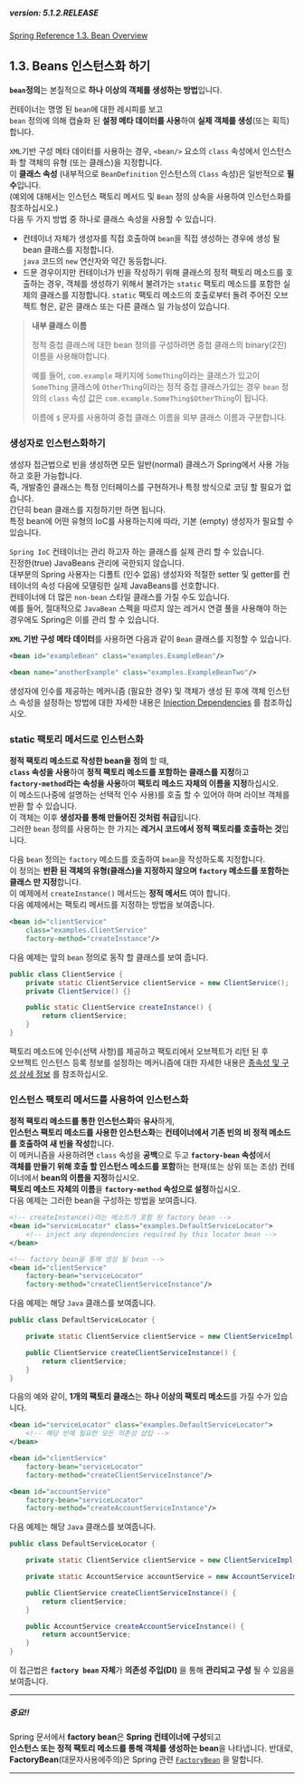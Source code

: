 ##### version: 5.1.2.RELEASE
[Spring Reference 1.3. Bean Overview](https://docs.spring.io/spring/docs/5.1.2.RELEASE/spring-framework-reference/core.html#beans-factory-class)

## 1.3. Beans 인스턴스화 하기

**`bean`정의**는 본질적으로 **하나 이상의 객체를 생성하는 방법**입니다.  

컨테이너는 명명 된 `bean`에 대한 레시피를 보고  
`bean` 정의에 의해 캡슐화 된 **설정 메타 데이터를 사용**하여 **실제 객체를 생성**(또는 획득) 합니다.  

`XML`기반 구성 메타 데이터를 사용하는 경우, `<bean/>` 요소의 `class` 속성에서 인스턴스화 할 객체의 유형 (또는 클래스)을 지정합니다.  
이 **클래스 속성** (내부적으로 `BeanDefinition` 인스턴스의 `Class` 속성)은 일반적으로 **필수**입니다.  
(예외에 대해서는 인스턴스 팩토리 메서드 및 `Bean` 정의 상속을 사용하여 인스턴스화를 참조하십시오.)  
다음 두 가지 방법 중 하나로 클래스 속성을 사용할 수 있습니다.  
 - 컨테이너 자체가 생성자를 직접 호출하여 `bean`을 직접 생성하는 경우에 생성 될 bean 클래스를 지정합니다.  
 `java` 코드의 `new` 연산자와 약간 동등합니다.  
 - 드문 경우이지만 컨테이너가 빈을 작성하기 위해 클래스의 정적 팩토리 메소드를 호출하는 경우,
 객체를 생성하기 위해서 불려가는 `static` 팩토리 메소드를 포함한 실제의 클래스를 지정합니다.
`static` 팩토리 메소드의 호출로부터 돌려 주어진 오브젝트 형은, 같은 클래스 또는 다른 클래스 일 가능성이 있습니다.  


> **내부 클래스 이름**
>
> 정적 중첩 클래스에 대한 bean 정의를 구성하려면 중첩 클래스의 binary(2진) 이름을 사용해야합니다.
>
> 예를 들어, `com.example` 패키지에 `SomeThing`이라는 클래스가 있고이 `SomeThing` 클래스에 `OtherThing`이라는 
> 정적 중첩 클래스가있는 경우 `bean` 정의의 `class` 속성 값은 `com.example.SomeThing$OtherThing`이 됩니다.
>
> 이름에 `$` 문자를 사용하여 중첩 클래스 이름을 외부 클래스 이름과 구분합니다.  

### 생성자로 인스턴스화하기
생성자 접근법으로 빈을 생성하면 모든 일반(normal) 클래스가 Spring에서 사용 가능하고 호환 가능합니다.  
즉, 개발중인 클래스는 특정 인터페이스를 구현하거나 특정 방식으로 코딩 할 필요가 없습니다.  
간단히 bean 클래스를 지정하기만 하면 됩니다.  
특정 bean에 어떤 유형의 IoC를 사용하는지에 따라, 기본 (empty) 생성자가 필요할 수 있습니다.  


`Spring IoC` 컨테이너는 관리 하고자 하는 클래스를 실제 관리 할 수 있습니다.  
진정한(true) JavaBeans 관리에 국한되지 않습니다.  
대부분의 Spring 사용자는 디폴트 (인수 없음) 생성자와 적절한 setter 및 getter를 컨테이너의 속성 다음에 모델링한
실제 JavaBeans를 선호합니다.  
컨테이너에 더 많은 `non-bean` 스타일 클래스를 가질 수도 있습니다.  
예를 들어, 절대적으로 `JavaBean` 스펙을 따르지 않는 레거시 연결 풀을 사용해야 하는 경우에도 Spring은 이를 관리 할 수 있습니다.  


**`XML` 기반 구성 메타 데이터**를 사용하면 다음과 같이 `Bean` 클래스를 지정할 수 있습니다.  
~~~xml
<bean id="exampleBean" class="examples.ExampleBean"/>

<bean name="anotherExample" class="examples.ExampleBeanTwo"/>
~~~

생성자에 인수를 제공하는 메커니즘 (필요한 경우) 및 객체가 생성 된 후에 
객체 인스턴스 속성을 설정하는 방법에 대한 자세한 내용은 
[Injection Dependencies](https://docs.spring.io/spring/docs/5.1.2.RELEASE/spring-framework-reference/core.html#beans-factory-collaborators)
를 참조하십시오.  

### static 팩토리 메서드로 인스턴스화
**정적 팩토리 메소드로 작성한 bean을 정의** 할 때,  
**`class` 속성을 사용**하여 **정적 팩토리 메소드를 포함하는 클래스를 지정**하고  
**`factory-method`라는 속성을 사용**하여 **팩토리 메소드 자체의 이름을 지정**하십시오.  
이 메소드(나중에 설명하는 선택적 인수 사용)를 호출 할 수 있어야 하며 라이브 객체를 반환 할 수 있습니다.  
이 객체는 이후 **생성자를 통해 만들어진 것처럼 취급**됩니다.  
그러한 `bean` 정의를 사용하는 한 가지는 **레거시 코드에서 정적 팩토리를 호출하는 것**입니다.  

다음 `bean` 정의는 `factory` 메소드를 호출하여 `bean`을 작성하도록 지정합니다.  
이 정의는 **반환 된 객체의 유형(클래스)을 지정하지 않으며 `factory` 메소드를 포함하는 클래스 만 지정**합니다.  
이 예제에서 `createInstance()` 메서드는 **정적 메서드** 여야 합니다.  
다음 예제에서는 팩토리 메서드를 지정하는 방법을 보여줍니다.  

~~~xml
<bean id="clientService"
    class="examples.ClientService"
    factory-method="createInstance"/>
~~~

다음 예제는 앞의 `bean` 정의로 동작 할 클래스를 보여 줍니다.  
~~~java
public class ClientService {
    private static ClientService clientService = new ClientService();
    private ClientService() {}

    public static ClientService createInstance() {
        return clientService;
    }
}
~~~

팩토리 메소드에 인수(선택 사항)를 제공하고 팩토리에서 오브젝트가 리턴 된 후  
오브젝트 인스턴스 등록 정보를 설정하는 메커니즘에 대한 자세한 내용은 
[종속성 및 구성 상세 정보](https://docs.spring.io/spring/docs/5.1.2.RELEASE/spring-framework-reference/core.html#beans-factory-properties-detailed)
를 참조하십시오.  


### 인스턴스 팩토리 메서드를 사용하여 인스턴스화

**정적 팩토리 메소드를 통한 인스턴스화**와 **유사**하게,  
**인스턴스 팩토리 메소드를 사용한 인스턴스화**는 **컨테이너에서 기존 빈의 비 정적 메소드를 호출하여 새 빈을 작성**합니다.  
이 메커니즘을 사용하려면 `class` 속성을 **공백**으로 두고 **`factory-bean` 속성**에서  
**객체를 만들기 위해 호출 할 인스턴스 메소드를 포함**하는 현재(또는 상위 또는 조상) 컨테이너에서 **bean의 이름을 지정**하십시오.  
**팩토리 메소드 자체의 이름**을 **`factory-method` 속성으로 설정**하십시오.  
다음 예제는 그러한 bean을 구성하는 방법을 보여줍니다.
~~~xml
<!-- createInstance()라는 메소드가 포함 된 factory bean -->
<bean id="serviceLocator" class="examples.DefaultServiceLocator">
    <!-- inject any dependencies required by this locator bean -->
</bean>

<!-- factory bean을 통해 생성 될 bean -->
<bean id="clientService"
    factory-bean="serviceLocator"
    factory-method="createClientServiceInstance"/>
~~~
다음 예제는 해당 `Java` 클래스를 보여줍니다.
~~~java
public class DefaultServiceLocator {

    private static ClientService clientService = new ClientServiceImpl();

    public ClientService createClientServiceInstance() {
        return clientService;
    }
}
~~~
다음의 예와 같이, **1개의 팩토리 클래스**는 **하나 이상의 팩토리 메소드**를 가질 수가 있습니다.  
~~~xml
<bean id="serviceLocator" class="examples.DefaultServiceLocator">
    <!-- 해당 빈에 필요한 모든 의존성 삽입 -->
</bean>

<bean id="clientService"
    factory-bean="serviceLocator"
    factory-method="createClientServiceInstance"/>

<bean id="accountService"
    factory-bean="serviceLocator"
    factory-method="createAccountServiceInstance"/>
~~~
다음 예제는 해당 `Java` 클래스를 보여줍니다.
~~~java
public class DefaultServiceLocator {

    private static ClientService clientService = new ClientServiceImpl();

    private static AccountService accountService = new AccountServiceImpl();

    public ClientService createClientServiceInstance() {
        return clientService;
    }

    public AccountService createAccountServiceInstance() {
        return accountService;
    }
}
~~~

이 접근법은 **`factory bean` 자체**가 __의존성 주입(DI)__ 을 통해 **관리되고 구성** 될 수 있음을 보여줍니다.  

---
##### 중요!!
 Spring 문서에서 **factory bean**은 **Spring 컨테이너에 구성**되고  
 **인스턴스 또는 정적 팩토리 메소드를 통해 객체를 생성하는 bean**을 나타냅니다.
 반대로, **FactoryBean**(대문자사용에주의)은 Spring 관련
[`FactoryBean`](https://docs.spring.io/spring/docs/5.1.2.RELEASE/spring-framework-reference/core.html#beans-factory-extension-factorybean)
을 말합니다.

---













